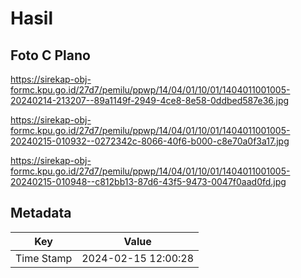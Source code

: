 # Hasil

## Foto C Plano

https://sirekap-obj-formc.kpu.go.id/27d7/pemilu/ppwp/14/04/01/10/01/1404011001005-20240214-213207--89a1149f-2949-4ce8-8e58-0ddbed587e36.jpg

https://sirekap-obj-formc.kpu.go.id/27d7/pemilu/ppwp/14/04/01/10/01/1404011001005-20240215-010932--0272342c-8066-40f6-b000-c8e70a0f3a17.jpg

https://sirekap-obj-formc.kpu.go.id/27d7/pemilu/ppwp/14/04/01/10/01/1404011001005-20240215-010948--c812bb13-87d6-43f5-9473-0047f0aad0fd.jpg


## Metadata

| Key        | Value               |
| ---------- | ------------------- |
| Time Stamp | 2024-02-15 12:00:28 |



